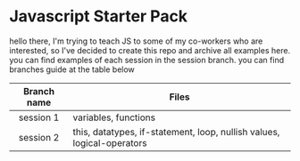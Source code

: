# Javascript Starter Pack

hello there, I'm trying to teach JS to some of my co-workers who are interested, so I've decided to create this repo and archive all examples here.
you can find examples of each session in the session branch.
you can find branches guide at the table below

| **Branch name** | **Files**            |
| :-------------: | -------------------- |
|    session 1    | variables, functions |
|    session 2    | this, datatypes, if-statement, loop, nullish values, logical-operators |
